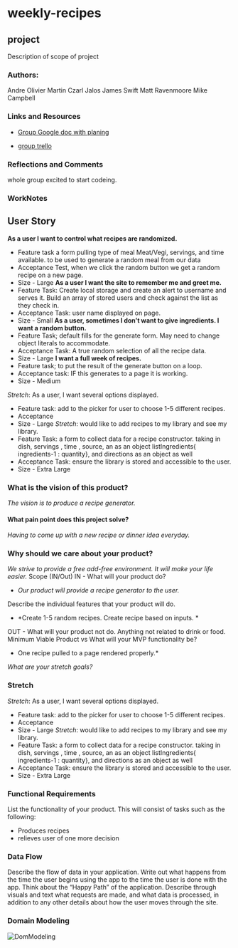 # weekly-recipes

## project

Description of scope of project

### Authors: 

Andre Olivier Martin
Czarl Jalos
James Swift
Matt Ravenmoore
Mike Campbell

### Links and Resources

* [Group Google doc with planing](https://docs.google.com/document/d/11yKzBXa8CmDfENOtymZlTDp7uFAWL7SMUSDhYg8KauE/edit)

* [group trello](https://trello.com/b/2Iy8MkEZ/weekly-dinner-planner)

### Reflections and Comments

whole group excited to start codeing.

### WorkNotes

## User Story
**As a user I want to control what recipes are randomized.**
+ Feature task a form pulling type of meal Meat/Vegi, servings, and time available. to be used to generate a random meal from our data
+ Acceptance Test, when we click the random button we get a random recipe on a new page.
+ Size - Large
**As a user I want the site to remember me and greet me.**
+ Feature Task: Create local storage and create an alert to username and serves it. Build an array of stored users and check against the list as they check in.
+ Acceptance Task: user name displayed on page.
+ Size - Small
**As a user, sometimes I don’t want to give ingredients. I want a random button.**
+ Feature Task; default fills for the generate form. May need to change object literals to accommodate.
+ Acceptance Task: A true random selection of all the recipe data.
+ Size - Large
**I want a full week of recipes.**  
+ Feature task; to put the result of the generate button on a loop.
+ Acceptance task: IF this generates to a page it is working.
+ Size - Medium

*Stretch*: As a user, I want several options displayed.

+  Feature task: add to the picker for user to choose 1-5 different recipes.
+ Acceptance
+ Size - Large
*Stretch*:  would like to add recipes to my library and see my library.
+ Feature Task: a form to collect data for a recipe constructor. taking in dish, servings , time , source, an as an object listIngredients{ ingredients-1 : quantity}, and directions as an object as well
+ Acceptance Task: ensure the library is stored and accessible to the user.
+ Size - Extra Large

### What is the vision of this product? 

*The vision is to produce a recipe generator.*
 
#### What pain point does this project solve?

*Having to come up with a new recipe or dinner idea everyday.*
 
### Why should we care about your product?

*We strive to provide a free add-free environment. It will make your life easier.*
Scope (IN/Out)
IN - What will your product do? 

+ *Our product will provide a recipe generator to the user.*

Describe the individual features that your product will do.

+ *Create 1-5 random recipes. Create recipe based on inputs. *

OUT - What will your product not do.
Anything not related to drink or food.
Minimum Viable Product vs
What will your MVP functionality be?

* One recipe pulled to a page rendered properly.*

*What are your stretch goals?*

### Stretch

*Stretch*: As a user, I want several options displayed.

+  Feature task: add to the picker for user to choose 1-5 different recipes.
+ Acceptance
+ Size - Large
*Stretch*:  would like to add recipes to my library and see my library.
+ Feature Task: a form to collect data for a recipe constructor. taking in dish, servings , time , source, an as an object listIngredients{ ingredients-1 : quantity}, and directions as an object as well
+ Acceptance Task: ensure the library is stored and accessible to the user.
+ Size - Extra Large

### Functional Requirements

List the functionality of your product. This will consist of tasks such as the following:

+ Produces recipes
+ relieves user of one more decision

### Data Flow

Describe the flow of data in your application. Write out what happens from the time the user begins using the app to the time the user is done with the app. Think about the “Happy Path” of the application. Describe through visuals and text what requests are made, and what data is processed, in addition to any other details about how the user moves through the site.

### Domain Modeling 

![DomModeling](https://i.imgur.com/0lDVnkK.png?1)
